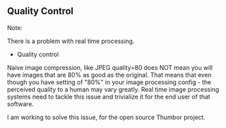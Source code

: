 ## Quality Control

Note:

There is a problem with real time processing.

* Quality control

Naive image compression, like JPEG quality=80 does NOT mean you will have images that are 80% as good as the original. That means that even though you have setting of "80%" in your image processing config - the perceived quality to a human may vary greatly. Real time image processing systems need to tackle this issue and trivialize it for the end user of that software.

I am working to solve this issue, for the open source Thumbor project.